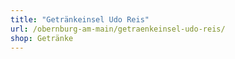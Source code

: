 ```yaml
---
title: "Getränkeinsel Udo Reis"
url: /obernburg-am-main/getraenkeinsel-udo-reis/
shop: Getränke
---
```

